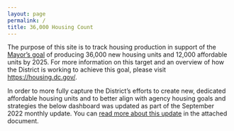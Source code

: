 ```yaml
---
layout: page
permalink: /
title: 36,000 Housing Count
---
```

The purpose of this site is to track housing production in support of the <a href="https://planning.dc.gov/sites/default/files/dc/sites/op/page_content/attachments/2019-036%20Housing%20Initiative%20%285.9%29.pdf"> Mayor’s goal</a> of producing 36,000 new housing units and 12,000 affordable units by 2025.  For more information on this target and an overview of how the District is working to achieve this goal, please visit 
<a href=" https://housing.dc.gov/"> https://housing.dc.gov/</a>. 

In order to more fully capture the District’s efforts to create new, dedicated affordable housing units and to better align with agency housing goals and strategies the below dashboard was updated as part of the September 2022 monthly update. You can <a href="https://open.dc.gov/36000by2025/new_36k_12k_dashboard_interested_parties_memo_clean.pdf">read more about this update</a> in the attached document.   

<div class='tableauPlaceholder' style='width: 1680px; height: 6827px;'>
<object class='tableauViz' width='1680' height='6827' style='display:none;'>
<param name='host_url' value='https%3A%2F%2Fdataviz1.dc.gov%2F' /> 
<param name='embed_code_version' value='3' />
<param name='site_root' value='&#47;t&#47;OCTO' />
<param name='name' value='36K-Countdown-new-dashboard&#47;36k_12k_dashboard' />
<param name='tabs' value='false' />
<param name='toolbar' value='yes' />
<param name='showAppBanner' value='false' />
</object>
</div>         


<b>Note:</b> The September 2022 housing count included an update to the housing count methodology to incorporate 1) projects that create New Affordable Units by placing covenants on existing housing units without an affordability covenant and 2) projects funded through the Housing Preservation Fund that include New Affordable Units.

These changes bring the affordable unit count into alignment with goals and strategies stated in the Housing Equity Report and the 2021 DHCD Consolidated RFP for Affordable Housing Projects. You can <a href="https://open.dc.gov/36000by2025/new_36k_12k_dashboard_interested_parties_memo_clean.pdf">read more about this update</a> in the attached document.

<script type='text/javascript' src='https://dataviz1.dc.gov/javascripts/api/viz_v1.js'></script>
